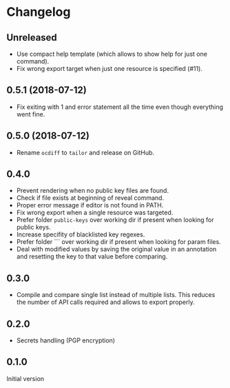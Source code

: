 # Changelog

## Unreleased

* Use compact help template (which allows to show help for just one command).
* Fix wrong export target when just one resource is specified (#11).

## 0.5.1 (2018-07-12)

* Fix exiting with 1 and error statement all the time even though everything went fine.

## 0.5.0 (2018-07-12)

* Rename `ocdiff` to `tailor` and release on GitHub.

## 0.4.0

* Prevent rendering when no public key files are found.
* Check if file exists at beginning of reveal command.
* Proper error message if editor is not found in PATH.
* Fix wrong export when a single resource was targeted.
* Prefer folder `public-keys` over working dir if present when looking for public keys.
* Increase specifity of blacklisted key regexes.
* Prefer folder `<namespace>`` over working dir if present when looking for param files.
* Deal with modified values by saving the original value in an annotation and resetting the key to that value before comparing.

## 0.3.0

* Compile and compare single list instead of multiple lists. This reduces the number of API calls required and allows to export properly.

## 0.2.0

* Secrets handling (PGP encryption)

## 0.1.0

Initial version
